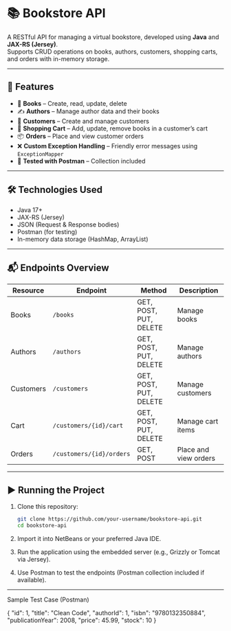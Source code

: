 # 📚 Bookstore API

A RESTful API for managing a virtual bookstore, developed using **Java** and **JAX-RS (Jersey)**.  
Supports CRUD operations on books, authors, customers, shopping carts, and orders with in-memory storage.

---

## 🚀 Features

- 📘 **Books** – Create, read, update, delete
- ✍️ **Authors** – Manage author data and their books
- 👤 **Customers** – Create and manage customers
- 🛒 **Shopping Cart** – Add, update, remove books in a customer’s cart
- 📦 **Orders** – Place and view customer orders
- ❌ **Custom Exception Handling** – Friendly error messages using `ExceptionMapper`
- 📮 **Tested with Postman** – Collection included

---

## 🛠️ Technologies Used

- Java 17+
- JAX-RS (Jersey)
- JSON (Request & Response bodies)
- Postman (for testing)
- In-memory data storage (HashMap, ArrayList)


---

## 📬 Endpoints Overview

| Resource | Endpoint | Method | Description |
|----------|----------|--------|-------------|
| Books    | `/books` | GET, POST, PUT, DELETE | Manage books |
| Authors  | `/authors` | GET, POST, PUT, DELETE | Manage authors |
| Customers | `/customers` | GET, POST, PUT, DELETE | Manage customers |
| Cart | `/customers/{id}/cart` | GET, POST, PUT, DELETE | Manage cart items |
| Orders | `/customers/{id}/orders` | GET, POST | Place and view orders |

---

## ▶️ Running the Project

1. Clone this repository:
   ```bash
   git clone https://github.com/your-username/bookstore-api.git
   cd bookstore-api
2. Import it into NetBeans or your preferred Java IDE.

3. Run the application using the embedded server (e.g., Grizzly or Tomcat via Jersey).

4. Use Postman to test the endpoints (Postman collection included if available).

---

Sample Test Case (Postman)

{
  "id": 1,
  "title": "Clean Code",
  "authorId": 1,
  "isbn": "9780132350884",
  "publicationYear": 2008,
  "price": 45.99,
  "stock": 10
}





